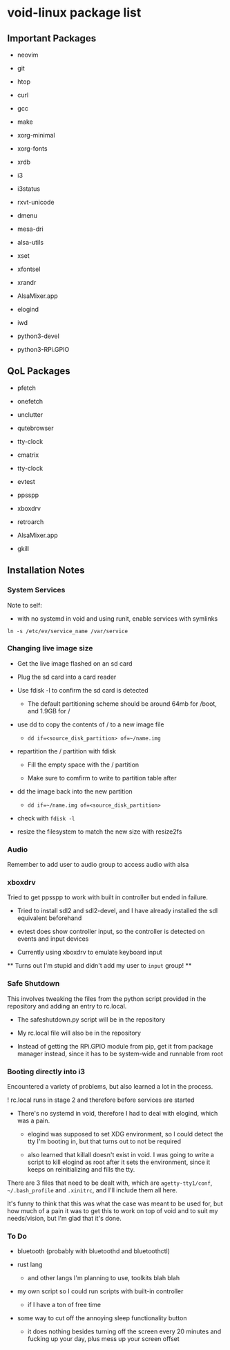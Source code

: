 # void-linux package list

## Important Packages

+ neovim

+ git

+ htop

+ curl

+ gcc

+ make

+ xorg-minimal

+ xorg-fonts

+ xrdb

+ i3

+ i3status

+ rxvt-unicode

+ dmenu

+ mesa-dri

+ alsa-utils

+ xset

+ xfontsel

+ xrandr

+ AlsaMixer.app

+ elogind

+ iwd

+ python3-devel

+ python3-RPi.GPIO

## QoL Packages

+ pfetch

+ onefetch

+ unclutter

+ qutebrowser

+ tty-clock

+ cmatrix

+ tty-clock

+ evtest

+ ppsspp

+ xboxdrv

+ retroarch

+ AlsaMixer.app

+ gkill

## Installation Notes

### System Services

Note to self:

+ with no systemd in void and using runit, enable services with symlinks

`ln -s /etc/ev/service_name /var/service`

### Changing live image size

+ Get the live image flashed on an sd card

+ Plug the sd card into a card reader

+ Use fdisk -l to confirm the sd card is detected

	+ The default partitioning scheme should be around 64mb for /boot, and 1.9GB for /

+ use dd to copy the contents of / to a new image file

	+ `dd if=<source_disk_partition> of=~/name.img`

+ repartition the / partition with fdisk

	+ Fill the empty space with the / partition

	+ Make sure to comfirm to write to partition table after

+ dd the image back into the new partition

 	+ `dd if=~/name.img of=<source_disk_partition>`

+ check with `fdisk -l`

+ resize the filesystem to match the new size with resize2fs

### Audio

Remember to add user to audio group to access audio with alsa

### xboxdrv

Tried to get ppsspp to work with built in controller but ended in failure.

+ Tried to install sdl2 and sdl2-devel, and I have already installed the sdl equivalent beforehand

+ evtest does show controller input, so the controller is detected on events and input devices

+ Currently using xboxdrv to emulate keyboard input

** Turns out I'm stupid and didn't add my user to `input` group! **

### Safe Shutdown

This involves tweaking the files from the python script provided in the repository and adding an entry to rc.local.

+ The safeshutdown.py script will be in the repository

+ My rc.local file will also be in the repository

+ Instead of getting the RPi.GPIO module from pip, get it from package manager instead, since it has to be system-wide and runnable from root

### Booting directly into i3

Encountered a variety of problems, but also learned a lot in the process.

! rc.local runs in stage 2 and therefore before services are started

+ There's no systemd in void, therefore I had to deal with elogind, which was a pain.

	+ elogind was supposed to set XDG environment, so I could detect the tty I'm booting in, but that turns out to not be required

	+ also learned that killall doesn't exist in void. I was going to write a script to kill elogind as root after it sets the environment, since it keeps on reinitializing and fills the tty.

There are 3 files that need to be dealt with, which are `agetty-tty1/conf`, `~/.bash_profile` and `.xinitrc`, and I'll include them all here.

It's funny to think that this was what the case was meant to be used for, but how much of a pain it was to get this to work on top of void and to suit my needs/vision, but I'm glad that it's done.

### To Do

+ bluetooth (probably with bluetoothd and bluetoothctl)

+ rust lang

	+ and other langs I'm planning to use, toolkits blah blah

+ my own script so I could run scripts with built-in controller

	+ if I have a ton of free time

+ some way to cut off the annoying sleep functionality button

	+ it does nothing besides turning off the screen every 20 minutes and fucking up your day, plus mess up your screen offset
